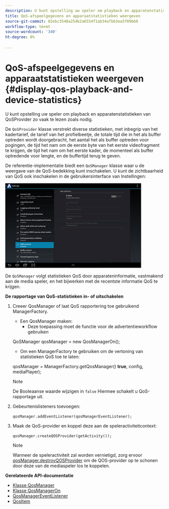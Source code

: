 ```yaml
---
description: U kunt opstelling uw speler om playback en apparatenstatistieken van QoSProvider zo vaak te lezen zoals nodig.
title: QoS-afspeelgegevens en apparaatstatistieken weergeven
source-git-commit: 02ebc3548a254b2a6554f1ab34afbb3ea5f09bb8
workflow-type: tm+mt
source-wordcount: '340'
ht-degree: 0%

---
```


# QoS-afspeelgegevens en apparaatstatistieken weergeven {#display-qos-playback-and-device-statistics}

U kunt opstelling uw speler om playback en apparatenstatistieken van QoSProvider zo vaak te lezen zoals nodig.

De `QoSProvider` klasse verstrekt diverse statistieken, met inbegrip van het kadertarief, de tarief van het profielbeetje, de totale tijd die in het als buffer optreden wordt doorgebracht, het aantal het als buffer optreden voor pogingen, de tijd het nam om de eerste byte van het eerste videofragment te krijgen, de tijd het nam om het eerste kader, de momenteel als buffer optredende voor lengte, en de buffertijd terug te geven.

De referentie-implementatie biedt een `QoSManager` klasse waar u de weergave van de QoS-bedekking kunt inschakelen. U kunt de zichtbaarheid van QoS ook inschakelen in de gebruikersinterface van Instellingen:

![](assets/qos-configuration.jpg)

De `QoSManager` volgt statistieken QoS door apparateninformatie, vastmakend aan de media speler, en het bijwerken met de recentste informatie QoS te krijgen.

**De rapportage van QoS-statistieken in- of uitschakelen**

1. Creeer QosManager of laat QoS rapportering toe gebruikend ManagerFactory.

   * Een QosManager maken:
      * Deze toepassing moet de functie voor de advertentieworkflow gebruiken

   QoSManager qosManager = new QosManagerOn();

   * Om een ManagerFactory te gebruiken om de vertoning van statistieken QoS toe te laten:

   qosManager = ManagerFactory.getQosManager()
   <b>true</b>, config, mediaPlayer);

   >[!NOTE]
   >
   >De Booleaanse waarde wijzigen in `false` Hiermee schakelt u QoS-rapportage uit.

2. Gebeurtenislisteners toevoegen:

   `qosManager.addEventListener(qosManagerEventListener);`

3. Maak de QoS-provider en koppel deze aan de speleractiviteitcontext:

   `qosManager.createQOSProvider(getActivity());`

   >[!NOTE]
   >
   >Wanneer de speleractiviteit zal worden vernietigd, zorg ervoor [qosManager.destroyQOSProvider](https://help.adobe.com/en_US/primetime/reference_implementation/android/javadoc/com/adobe/primetime/reference/manager/QosManager.html#destroyQOSProvider()) om de QOS-provider op te schonen door deze van de mediaspeler los te koppelen.

**Gerelateerde API-documentatie**

* [Klasse QosManager](https://help.adobe.com/en_US/primetime/api/reference_implementation/android/javadoc/com/adobe/primetime/reference/manager/QosManager.html)
* [Klasse QosManagerOn](https://help.adobe.com/en_US/primetime/api/reference_implementation/android/javadoc/com/adobe/primetime/reference/manager/QosManagerOn.html)
* [QosManagerEventListener](https://help.adobe.com/en_US/primetime/api/reference_implementation/android/javadoc/com/adobe/primetime/reference/manager/QosManager.QosManagerEventListener.html)
* [QosItem](https://help.adobe.com/en_US/primetime/api/reference_implementation/android/javadoc/com/adobe/primetime/reference/manager/QosManager.QosItem.html)
